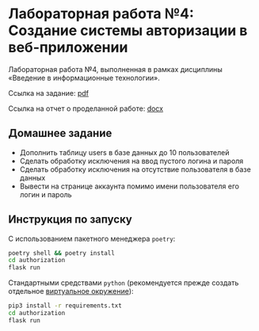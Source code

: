 # Лабораторная работа №4: Создание системы авторизации в веб-приложении

Лабораторная работа №4, выполненная в рамках дисциплины «Введение в информационные технологии».

Ссылка на задание: [pdf](appendix/task.pdf)

Ссылка на отчет о проделанной работе: [docx](appendix/report.docx)

## Домашнее задание

* Дополнить таблицу users в базе данных до 10 пользователей
* Сделать обработку исключения на ввод пустого логина и пароля
* Сделать обработку исключения на отсутствие пользователя в базе данных
* Вывести на странице аккаунта помимо имени пользователя его логин и пароль

## Инструкция по запуску

С использованием пакетного менеджера `poetry`:

```bash
poetry shell && poetry install
cd authorization
flask run
```

Стандартными средствами `python` (рекомендуется прежде создать отдельное [виртуальное окружение](https://docs.python.org/3/library/venv.html)):

```bash
pip3 install -r requirements.txt
cd authorization
flask run
```
